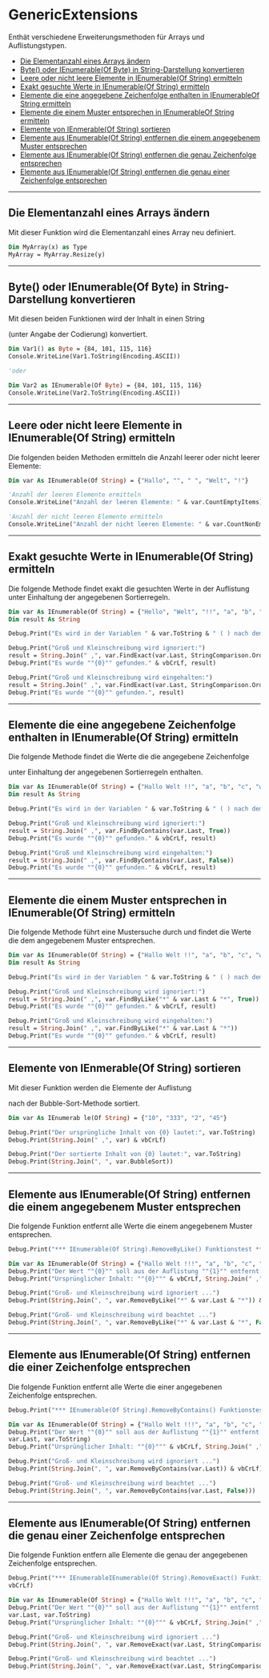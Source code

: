 ﻿# GenericExtensions

Enthät verschiedene Erweiterungsmethoden für Arrays und Auflistungstypen.

- [Die Elementanzahl eines Arrays ändern](GenericExtensions.md#die-elementanzahl-eines-arrays-ändern)
- [Byte() oder IEnumerable(Of Byte) in String-Darstellung konvertieren](GenericExtensions.md#Byte-oder-IEnumerableOf-Byte-in-String-Darstellung-konvertieren)
- [Leere oder nicht leere Elemente in IEnumerable(Of String) ermitteln](GenericExtensions.md#Leere-oder-nicht-leere-Elemente-in-IEnumerableOf-String-ermitteln)
- [Exakt gesuchte Werte in IEnumerable(Of String) ermitteln](GenericExtensions.md#Exakt-gesuchte-Werte-in-IEnumerableOf-String-ermitteln)
- [Elemente die eine angegebene Zeichenfolge enthalten in IEnumerableOf String ermitteln](GenericExtensions.md#Elemente-die-eine-angegebene-Zeichenfolge-enthalten-in-IEnumerableOf-String-ermitteln)
- [Elemente die einem Muster entsprechen in IEnumerableOf String ermitteln](GenericExtensions.md#Elemente-die-einem-Muster-entsprechen-in-IEnumerableOf-String-ermitteln)
- [Elemente von IEnmerable(Of String) sortieren](GenericExtensions.md#Elemente-von-IEnmerableOf-String-sortieren)
- [Elemente aus IEnumerable(Of String) entfernen die einem angegebenem Muster entsprechen](GenericExtensions.md#Elemente-aus-IEnumerableOf-String-entfernen-die-einem-angegebenem-Muster-entsprechen)
- [Elemente aus IEnumerable(Of String) entfernen die genau Zeichenfolge entsprechen](GenericExtensions.md#Elemente-aus-IEnumerableOf-String-entfernen-die-einer-Zeichenfolge-entsprechen)
- [Elemente aus IEnumerable(Of String) entfernen die genau einer Zeichenfolge entsprechen](GenericExtensions.md#Elemente-aus-IEnumerableOf-String-entfernen-die-genau-einer-Zeichenfolge-entsprechen)


---


## Die Elementanzahl eines Arrays ändern

Mit dieser Funktion wird die Elementanzahl eines Array neu definiert.

```vb
Dim MyArray(x) as Type
MyArray = MyArray.Resize(y)
```

---


## Byte() oder IEnumerable(Of Byte) in String-Darstellung konvertieren

Mit diesen beiden Funktionen wird der Inhalt in einen String

(unter Angabe der Codierung) konvertiert.

```vb
Dim Var1() as Byte = {84, 101, 115, 116}
Console.WriteLine(Var1.ToString(Encoding.ASCII))

'oder

Dim Var2 as IEnumerable(Of Byte) = {84, 101, 115, 116}
Console.WriteLine(Var2.ToString(Encoding.ASCII))
```

---


## Leere oder nicht leere Elemente in IEnumerable(Of String) ermitteln

Die folgenden beiden Methoden ermitteln die Anzahl  leerer oder nicht leerer Elemente:


```vb
Dim var As IEnumerable(Of String) = {"Hallo", "", " ", "Welt", "!"}

'Anzahl der leeren Elemente ermitteln
Console.WriteLine("Anzahl der leeren Elemente: " & var.CountEmptyItems)

'Anzahl der nicht leeren Elemente ermitteln
Console.WriteLine("Anzahl der nicht leeren Elemente: " & var.CountNonEmptyItems)
```

---


## Exakt gesuchte Werte in IEnumerable(Of String) ermitteln

Die folgende Methode findet exakt die gesuchten Werte in der Auflistung  unter Einhaltung der angegebenen Sortierregeln.


```vb
Dim var As IEnumerable(Of String) = {"Hello", "Welt", "!!", "a", "b", "c", "welt"}
Dim result As String

Debug.Print("Es wird in der Variablen " & var.ToString & " ( ) nach dem Begriff """ & var.Last & """ gesucht ..." & vbCrLf)

Debug.Print("Groß und Kleinschreibung wird ignoriert:")
result = String.Join(" ,", var.FindExact(var.Last, StringComparison.OrdinalIgnoreCase))
Debug.Print("Es wurde ""{0}"" gefunden." & vbCrLf, result)

Debug.Print("Groß und Kleinschreibung wird eingehalten:")
result = String.Join(" ,", var.FindExact(var.Last, StringComparison.Ordinal))
Debug.Print("Es wurde ""{0}"" gefunden.", result)
```

---


## Elemente die eine angegebene Zeichenfolge enthalten in IEnumerable(Of String) ermitteln

Die folgende Methode findet die Werte die die angegebene Zeichenfolge

unter Einhaltung der angegebenen Sortierregeln enthalten.


```vb
Dim var As IEnumerable(Of String) = {"Hallo Welt !!", "a", "b", "c", "welt"}
Dim result As String

Debug.Print("Es wird in der Variablen " & var.ToString & " ( ) nach dem Begriff """ & var.Last & """ gesucht ..." & vbCrLf)

Debug.Print("Groß und Kleinschreibung wird ignoriert:")
result = String.Join(" ,", var.FindByContains(var.Last, True))
Debug.Print("Es wurde ""{0}"" gefunden." & vbCrLf, result)

Debug.Print("Groß und Kleinschreibung wird eingehalten:")
result = String.Join(" ,", var.FindByContains(var.Last, False))
Debug.Print("Es wurde ""{0}"" gefunden." & vbCrLf, result)
```


---


## Elemente die einem Muster entsprechen in IEnumerable(Of String) ermitteln

Die folgende Methode führt eine Mustersuche durch und findet  die Werte die dem angegebenem Muster entsprechen.


```vb
Dim var As IEnumerable(Of String) = {"Hallo Welt !!", "a", "b", "c", "welt"}
Dim result As String

Debug.Print("Es wird in der Variablen " & var.ToString & " ( ) nach dem Begriff """ & "*" &var.Last & "*" & """ gesucht ..." & vbCrLf)

Debug.Print("Groß und Kleinschreibung wird ignoriert:")
result = String.Join(" ,", var.FindByLike("*" & var.Last & "*", True))
Debug.Print("Es wurde ""{0}"" gefunden." & vbCrLf, result)

Debug.Print("Groß und Kleinschreibung wird eingehalten:")
result = String.Join(" ,", var.FindByLike("*" & var.Last & "*"))
Debug.Print("Es wurde ""{0}"" gefunden." & vbCrLf, result)
```


---


## Elemente von IEnmerable(Of String) sortieren

Mit dieser Funktion werden die Elemente der Auflistung

nach der Bubble-Sort-Methode sortiert.

```vb
Dim var As IEnumerab le(Of String) = {"10", "333", "2", "45"}

Debug.Print("Der ursprüngliche Inhalt von {0} lautet:", var.ToString)
Debug.Print(String.Join(" ,", var) & vbCrLf)

Debug.Print("Der sortierte Inhalt von {0} lautet:", var.ToString)
Debug.Print(String.Join(", ", var.BubbleSort))
```


---


## Elemente aus IEnumerable(Of String) entfernen die einem angegebenem Muster entsprechen

Die folgende Funktion entfernt alle Werte die einem angegebenem Muster entsprechen.

```vb
Debug.Print("*** IEnumerable(Of String).RemoveByLike() Funktionstest ***" & vbCrLf)

Dim var As IEnumerable(Of String) = {"Hallo Welt !!!", "a", "b", "c", "hallo"}
Debug.Print("Der Wert ""{0}"" soll aus der Auflistung ""{1}"" entfernt werden.", "*" & var.Last & "*", var.ToString)
Debug.Print("Ursprünglicher Inhalt: ""{0}""" & vbCrLf, String.Join(" ,", var))

Debug.Print("Groß- und Kleinschreibung wird ignoriert ...")
Debug.Print(String.Join(", ", var.RemoveByLike("*" & var.Last & "*")) & vbCrLf)

Debug.Print("Groß- und Kleinschreibung wird beachtet ...")
Debug.Print(String.Join(", ", var.RemoveByLike("*" & var.Last & "*", False)))
```

---


## Elemente aus IEnumerable(Of String) entfernen die einer Zeichenfolge entsprechen

Die folgende Funktion entfernt alle Werte die einer angegebenen Zeichenfolge entsprechen.

```vb
Debug.Print("*** IEnumerable(Of String).RemoveByContains() Funktionstest ***" & vbCrLf)

Dim var As IEnumerable(Of String) = {"Hallo Welt !!!", "a", "b", "c", "hallo"}
Debug.Print("Der Wert ""{0}"" soll aus der Auflistung ""{1}"" entfernt werden.",  
var.Last, var.ToString)
Debug.Print("Ursprünglicher Inhalt: ""{0}""" & vbCrLf, String.Join(" ,", var))

Debug.Print("Groß- und Kleinschreibung wird ignoriert ...")
Debug.Print(String.Join(", ", var.RemoveByContains(var.Last)) & vbCrLf)

Debug.Print("Groß- und Kleinschreibung wird beachtet ...")
Debug.Print(String.Join(", ", var.RemoveByContains(var.Last, False)))
```


---


## Elemente aus IEnumerable(Of String) entfernen die genau einer Zeichenfolge entsprechen

Die folgende Funktion entfern alle Elemente die genau der angegebenen Zeichenfolge entsprechen.

```vb
Debug.Print("*** IEnumerableIEnumerable(Of String).RemoveExact() Funktionstest ***" &  
vbCrLf)

Dim var As IEnumerable(Of String) = {"Hallo Welt !!!", "a", "b", "c", "hallo"}
Debug.Print("Der Wert ""{0}"" soll aus der Auflistung ""{1}"" entfernt werden.",  
var.Last, var.ToString)
Debug.Print("Ursprünglicher Inhalt: ""{0}""" & vbCrLf, String.Join(" ,", var))

Debug.Print("Groß- und Kleinschreibung wird ignoriert ...")
Debug.Print(String.Join(", ", var.RemoveExact(var.Last, StringComparison.OrdinalIgnoreCase)) & vbCrLf)

Debug.Print("Groß- und Kleinschreibung wird beachtet ...")
Debug.Print(String.Join(", ", var.RemoveExact(var.Last, StringComparison.Ordinal)))
```
